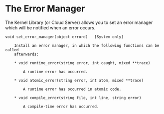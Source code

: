 # The Error Manager

The Kernel Library (or Cloud Server) allows you to set an error manager which will be notified when an error occurs.



```
void set_error_manager(object errord)   [System only]

    Install an error manager, in which the following functions can be called
    afterwards:

    * void runtime_error(string error, int caught, mixed **trace)

        A runtime error has occurred.

    * void atomic_error(string error, int atom, mixed **trace)

        A runtime error has occurred in atomic code.

    * void compile_error(string file, int line, string error)

        A compile-time error has occurred.
```
